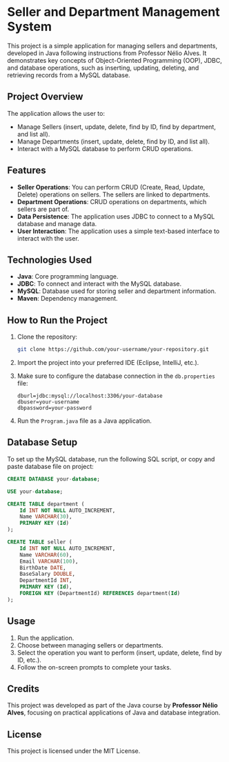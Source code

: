 # Seller and Department Management System

This project is a simple application for managing sellers and departments, developed in Java following instructions from Professor Nélio Alves. It demonstrates key concepts of Object-Oriented Programming (OOP), JDBC, and database operations, such as inserting, updating, deleting, and retrieving records from a MySQL database.

## Project Overview

The application allows the user to:

- Manage Sellers (insert, update, delete, find by ID, find by department, and list all).
- Manage Departments (insert, update, delete, find by ID, and list all).
- Interact with a MySQL database to perform CRUD operations.

## Features

- **Seller Operations**: You can perform CRUD (Create, Read, Update, Delete) operations on sellers. The sellers are linked to departments.
- **Department Operations**: CRUD operations on departments, which sellers are part of.
- **Data Persistence**: The application uses JDBC to connect to a MySQL database and manage data.
- **User Interaction**: The application uses a simple text-based interface to interact with the user.

## Technologies Used

- **Java**: Core programming language.
- **JDBC**: To connect and interact with the MySQL database.
- **MySQL**: Database used for storing seller and department information.
- **Maven**: Dependency management.

## How to Run the Project

1. Clone the repository:

   ```bash
   git clone https://github.com/your-username/your-repository.git
   ```

2. Import the project into your preferred IDE (Eclipse, IntelliJ, etc.).

3. Make sure to configure the database connection in the `db.properties` file:

   ```properties
   dburl=jdbc:mysql://localhost:3306/your-database
   dbuser=your-username
   dbpassword=your-password
   ```

4. Run the `Program.java` file as a Java application.

## Database Setup

To set up the MySQL database, run the following SQL script, or copy and paste database file on project:

```sql
CREATE DATABASE your-database;

USE your-database;

CREATE TABLE department (
    Id INT NOT NULL AUTO_INCREMENT,
    Name VARCHAR(30),
    PRIMARY KEY (Id)
);

CREATE TABLE seller (
    Id INT NOT NULL AUTO_INCREMENT,
    Name VARCHAR(60),
    Email VARCHAR(100),
    BirthDate DATE,
    BaseSalary DOUBLE,
    DepartmentId INT,
    PRIMARY KEY (Id),
    FOREIGN KEY (DepartmentId) REFERENCES department(Id)
);
```

## Usage

1. Run the application.
2. Choose between managing sellers or departments.
3. Select the operation you want to perform (insert, update, delete, find by ID, etc.).
4. Follow the on-screen prompts to complete your tasks.

## Credits

This project was developed as part of the Java course by **Professor Nélio Alves**, focusing on practical applications of Java and database integration.

## License

This project is licensed under the MIT License.

